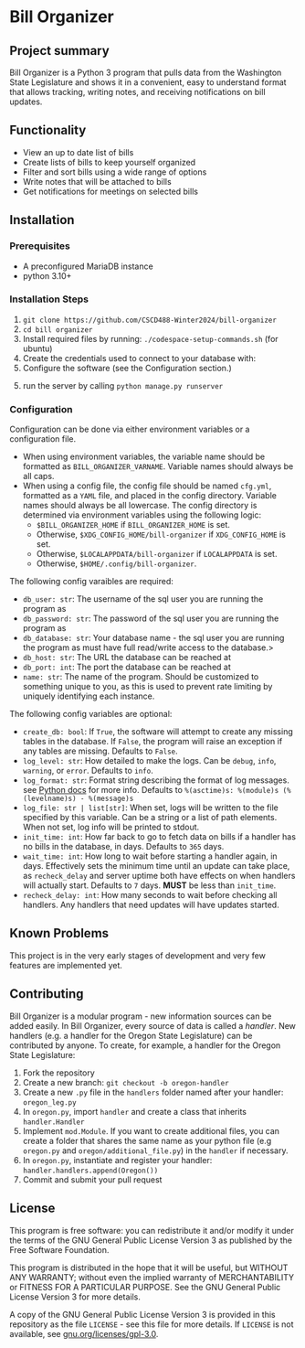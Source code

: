 # Bill Organizer

## Project summary

Bill Organizer is a Python 3 program that pulls data from the Washington State Legislature and shows it in a convenient, easy to understand format that allows tracking, writing notes, and receiving notifications on bill updates.

## Functionality

- View an up to date list of bills
- Create lists of bills to keep yourself organized
- Filter and sort bills using a wide range of options
- Write notes that will be attached to bills
- Get notifications for meetings on selected bills

## Installation

### Prerequisites

<!-- - Docker

- Docker Compose --> <!-- - Any web browser -->
- A preconfigured MariaDB instance
- python 3.10+

### Installation Steps

1. `git clone https://github.com/CSCD488-Winter2024/bill-organizer`
2. `cd bill organizer`
3. Install required files by running: `./codespace-setup-commands.sh` (for ubuntu)
4. Create the credentials used to connect to your database with:
5. Configure the software (see the Configuration section.)

<!-- 5. populate your database with users stuff? by calling `python manage.py ???` //todo -->
5. run the server by calling `python manage.py runserver`

<!-- 3. `echo "DB_STORAGE_DIR: /put/storage/directory/here" > .env`
3. `docker compose up -d`
4. Open `http://localhost:53982` in your web browser. -->

### Configuration

Configuration can be done via either environment variables or a configuration file.

- When using environment variables, the variable name should be formatted as `BILL_ORGANIZER_VARNAME`. Variable names should always be all caps.
- When using a config file, the config file should be named `cfg.yml`, formatted as a `YAML` file, and placed in the config directory. Variable names should always be all lowercase. The config directory is determined via environment variables using the following logic: 
  - `$BILL_ORGANIZER_HOME` if `BILL_ORGANIZER_HOME` is set.
  - Otherwise, `$XDG_CONFIG_HOME/bill-organizer` if `XDG_CONFIG_HOME` is set.
  - Otherwise, `$LOCALAPPDATA/bill-organizer` if `LOCALAPPDATA` is set.
  - Otherwise, `$HOME/.config/bill-organizer`.

The following config varaibles are required:

- `db_user: str`: The username of the sql user you are running the program as
- `db_password: str`: The password of the sql user you are running the program as
- `db_database: str`: Your database name - the sql user you are running the program as must have full read/write access to the database.>
- `db_host: str`: The URL the database can be reached at
- `db_port: int`: The port the database can be reached at
- `name: str`: The name of the program. Should be customized to something unique to you, as this is used to prevent rate limiting by uniquely identifying each instance.

The following config variables are optional:

- `create_db: bool`: If `True`, the software will attempt to create any missing tables in the database. If `False`, the program will raise an exception if any tables are missing. Defaults to `False`.
- `log_level: str`: How detailed to make the logs. Can be `debug`, `info`, `warning`, or `error`. Defaults to `info`.
- `log_format: str`: Format string describing the format of log messages. see [Python docs](https://docs.python.org/3/library/logging.html#logrecord-attributes) for more info. Defaults to `%(asctime)s: %(module)s (%(levelname)s) - %(message)s`
- `log_file: str | list[str]`: When set, logs will be written to the file specified by this variable. Can be a string or a list of path elements. When not set, log info will be printed to stdout.
- `init_time: int`: How far back to go to fetch data on bills if a handler has no bills in the database, in days. Defaults to `365` days.
- `wait_time: int`: How long to wait before starting a handler again, in days. Effectively sets the minimum time until an update can take place, as `recheck_delay` and server uptime both have effects on when handlers will actually start. Defaults to `7` days. **MUST** be less than `init_time`.
- `recheck_delay: int`: How many seconds to wait before checking all handlers. Any handlers that need updates will have updates started.

## Known Problems

This project is in the very early stages of development and very few features are implemented yet.

## Contributing

Bill Organizer is a modular program - new information sources can be added easily. In Bill Organizer, every source of data is called a *handler*. New handlers (e.g. a handler for the Oregon State Legislature) can be contributed by anyone. To create, for example, a handler for the Oregon State Legislature:

1. Fork the repository
2. Create a new branch: `git checkout -b oregon-handler`
3. Create a new `.py` file in the `handlers` folder named after your handler: `oregon_leg.py`
4. In `oregon.py`, import `handler` and create a class that inherits `handler.Handler`
5. Implement `mod.Module`. If you want to create additional files, you can create a folder that shares the same name as your python file (e.g `oregon.py` and `oregon/additional_file.py`) in the `handler` if necessary.
6. In `oregon.py`, instantiate and register your handler: `handler.handlers.append(Oregon())`
7. Commit and submit your pull request

## License

This program is free software: you can redistribute it and/or modify it under the terms of the GNU General Public License Version 3 as published by the Free Software Foundation.

This program is distributed in the hope that it will be useful, but WITHOUT ANY WARRANTY; without even the implied warranty of MERCHANTABILITY or FITNESS FOR A PARTICULAR PURPOSE. See the GNU General Public License Version 3 for more details.

A copy of the GNU General Public License Version 3 is provided in this repository as the file `LICENSE` - see this file for more details. If `LICENSE` is not available, see [gnu.org/licenses/gpl-3.0](https://www.gnu.org/licenses/gpl-3.0.html#license-text).